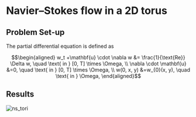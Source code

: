 # Navier–Stokes flow in a 2D torus

## Problem Set-up

The partial differential equation is defined as

$$\begin{aligned}
w_t +\mathbf{u} \cdot \nabla w &= \frac{1}{\text{Re}} \Delta w,   \quad \text{ in }  [0, T] \times \Omega,  \\
\nabla \cdot \mathbf{u}  &=0,  \quad \text{ in }  [0, T] \times \Omega, \\
w(0, x, y) &=w_{0}(x, y),   \quad \text{ in }  \Omega,
\end{aligned}$$



## Results


![ns_tori](/figures/ns_animation.gif)

